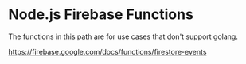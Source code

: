 # Node.js Firebase Functions

The functions in this path are for use cases that don't support golang.

https://firebase.google.com/docs/functions/firestore-events
